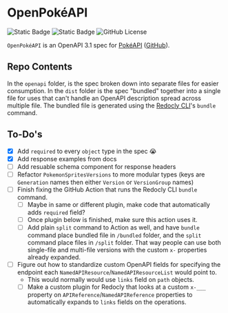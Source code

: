 # OpenPokéAPI

![Static Badge](https://img.shields.io/badge/OpenAPI-v3.1-%236BA539?logo=openapiinitiative)
![Static Badge](https://img.shields.io/badge/Pok%C3%A9API-v2-%23ef5350?logo=pokemon&link=https%3A%2F%2Fpokeapi.co%2Fdocs%2Fv2)
![GitHub License](https://img.shields.io/github/license/PokeAPI/pokeapi)

`OpenPokéAPI` is an OpenAPI 3.1 spec for [PokéAPI](https://pokeapi.co/) ([GitHub](https://github.com/PokeAPI)).

## Repo Contents

In the `openapi` folder, is the spec broken down into separate files for easier consumption. In the `dist` folder is the spec "bundled" together into a single file for uses that can't handle an OpenAPI description spread across multiple file. The bundled file is generated using the [Redocly CLI](https://redocly.com/docs/cli/)'s `bundle` command.

## To-Do's

- [x] Add `required` to every `object` type in the spec 😭
- [x] Add response examples from docs
- [ ] Add resuable schema component for response headers
- [ ] Refactor `PokemonSpritesVersions` to more modular types (keys are `Generation` names then either `Version` or `VersionGroup` names)
- [ ] Finish fixing the GitHub Action that runs the Redocly CLI `bundle` command.
    - [ ] Maybe in same or different plugin, make code that automatically adds `required` field?
    - [ ] Once plugin below is finished, make sure this action uses it.
    - [ ] Add plain `split` command to Action as well, and have `bundle` command place bundled file in `/bundled` folder, and the `split` command place files in `/split` folder. That way people can use both single-file and multi-file versions with the custom `x-` properties already expanded.
- [ ] Figure out how to standardize custom OpenAPI fields for specifying the endpoint each `NamedAPIResource`/`NamedAPIResourceList` would point to.
    - This would normally would use `links` field on `path` objects.
    - [ ] Make a custom plugin for Redocly that looks at a custom `x-___` property on `APIReference`/`NamedAPIReference` properties to automatically expands to `links` fields on the operations.
